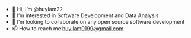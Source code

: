 - 👋 Hi, I’m @huylam22
- 👀 I’m interested in Software Development and Data Analysis
- 💞️ I’m looking to collaborate on any open source software development
- 📫 How to reach me huy.lam0199@gmail.com

<!---
huylam22/huylam22 is a ✨ special ✨ repository because its `README.md` (this file) appears on your GitHub profile.
You can click the Preview link to take a look at your changes.
--->
